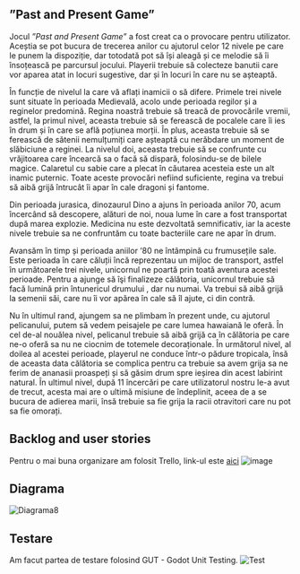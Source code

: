 ##  ”Past and Present Game”

Jocul *”Past and Present Game”* a fost creat ca o provocare pentru utilizator. Aceștia se pot bucura de trecerea anilor cu ajutorul celor 12 nivele pe care le punem la dispoziție, dar totodată pot să își aleagă și ce melodie să îi însoțească pe parcursul jocului. Playerii trebuie să colecteze banutii care vor aparea atat in locuri sugestive, dar și în locuri în care nu se așteaptă.

În funcție de nivelul la care vă aflați inamicii o să difere.
Primele trei nivele sunt situate în perioada Medievală, acolo unde perioada regilor și a reginelor predomină. Regina noastră trebuie să treacă de provocările vremii, astfel, la primul nivel, aceasta trebuie să se ferească de pocalele care îi ies în drum și în care se află poțiunea morții. În plus, aceasta trebuie să se ferească de sătenii nemulțumiți care așteaptă cu nerăbdare un moment de slăbiciune a reginei. La nivelul doi, aceasta trebuie să se confrunte cu vrăjitoarea care încearcă sa o facă să dispară, folosindu-se de bilele magice. Calaretul cu sabie care a plecat în căutarea acesteia este un alt inamic puternic. Toate aceste provocări nefiind suficiente, regina va trebui să aibă grijă întrucât îi apar în cale dragoni și fantome.

Din perioada jurasica, dinozaurul Dino a ajuns în perioada anilor 70, acum încercând să descopere, alături de noi, noua lume în care a fost transportat după marea explozie. Medicina nu este dezvoltată semnificativ, iar la aceste nivele trebuie sa ne confruntăm cu toate bacteriile care ne apar în drum.

Avansăm în timp și perioada aniilor ‘80 ne întâmpină cu frumusețile sale. Este perioada în care căluții încă reprezentau un mijloc de transport, astfel în următoarele trei nivele, unicornul ne poartă prin toată aventura acestei perioade. Pentru a ajunge să îşi finalizeze călătoria, unicornul trebuie să facă lumină prin întunericul drumului , dar nu numai. Va trebui să aibă grijă la semenii săi, care nu îi vor apărea în cale să îl ajute, ci din contră. 

Nu în ultimul rand, ajungem sa ne plimbam în prezent unde, cu ajutorul pelicanului, putem să vedem peisajele pe care lumea hawaiană le oferă. În cel de-al nouălea nivel, pelicanul trebuie să aibă grijă ca în călătoria pe care ne-o oferă sa nu ne ciocnim de totemele decoraționale. În următorul nivel, al doilea al acestei perioade, playerul ne conduce într-o pădure tropicala, însă de aceasta data călătoria se complica pentru ca trebuie sa avem grija sa ne ferim de ananasii proaspeți și să găsim drum spre ieșirea din acest labirint natural. În ultimul nivel, după 11 încercări pe care utilizatorul nostru le-a avut de trecut, acesta mai are o ultimă misiune de îndeplinit, aceea de a se bucura de adierea marii, însă trebuie sa fie grija la racii otravitori care nu pot sa fie omorați.

## Backlog and user stories
Pentru o mai buna organizare am folosit Trello, link-ul este [aici](https://trello.com/b/BtzReJnX/proiect-mds)
![image](https://user-images.githubusercontent.com/61796486/122114415-ea9ceb00-ce2b-11eb-8cf7-f31255e2c876.png)


## Diagrama
![Diagrama8](https://user-images.githubusercontent.com/61796486/122113850-4ca92080-ce2b-11eb-8a51-936ceb1c1611.png)

## Testare
Am facut partea de testare folosind GUT - Godot Unit Testing.
![Test](https://user-images.githubusercontent.com/61796486/122114011-79f5ce80-ce2b-11eb-9a5f-b2a80de40ccb.png)

